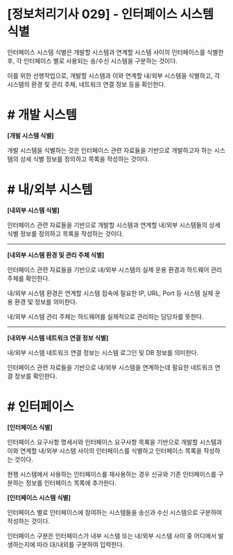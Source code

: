 # [정보처리기사 029] - 인터페이스 시스템 식별



인터페이스 시스템 식별은 개발할 시스템과 연계할 시스템 사이의 인터페이스를 식별한 후, 각 인터페이스 별로 사용되는 송/수신 시스템을 구분하는 것이다.

이를 위한 선행작업으로, 개발할 시스템과 이와 연계할 내/외부 시스템을 식별하고, 각 시스템의 환경 및 관리 주체, 네트워크 연결 정보 등을 확인한다.



# **# 개발 시스템**

**[개발 시스템 식별]**

개발 시스템을 식별하는 것은 인터페이스 관련 자료들을 기반으로 개발하고자 하는 시스템의 상세 식별 정보를 정의하고 목록을 작성하는 것이다.



# **# 내/외부 시스템**

**[내외부 시스템 식별]**

인터페이스 관련 자료들을 기반으로 개발할 시스템과 연계할 내/외부 시스템들의 상세 식별 정보를 정의하고 목록을 작성하는 것이다.

****

**[내외부 시스템 환경 및 관리 주체 식별]**

인터페이스 관련 자료들을 기반으로 내/외부 시스템의 실제 운용 환경과 하드웨어 관리 주체를 확인한다.

내/외부 시스템 환경은 연계할 시스템 접속에 필요한 IP, URL, Port 등 시스템 실제 운용 환경 및 정보를 의미한다.

내/외부 시스템 관리 주체는 하드웨어를 실제적으로 관리하는 담당자를 뜻한다.

****

**[내외부 시스템 네트워크 연결 정보 식별]**

내/외부 시스템 네트워크 연결 정보는 시스템 로그인 및 DB 정보를 의미한다.

인터페이스 관련 자료들을 기반으로 내/외부 시스템을 연계하는데 필요한 네트워크 연결 정보를 확인한다.



# **# 인터페이스**

**[인터페이스 식별]**

인터페이스 요구사항 명세서와 인터페이스 요구사항 목록을 기반으로 개발할 시스템과 이와 연계할 내/외부 시스템 사이의 인터페이스를 식별하고 인터페이스 목록을 작성하는 것이다.

현행 시스템에서 사용하는 인터페이스를 재사용하는 경우 신규와 기존 인터페이스를 구분하는 정보를 인터페이스 목록에 추가한다.



**[인터페이스 시스템 식별]**

인터페이스 별로 인터페이스에 참여하는 시스템들을 송신과 수신 시스템으로 구분하여 작성하는 것이다.

인터페이스 구분은 인터페이스가 내부 시스템 또는 내/외부 시스템 사이 중 어디에서 발생하는지에 따라 대/내외를 구분하여 입력한다.